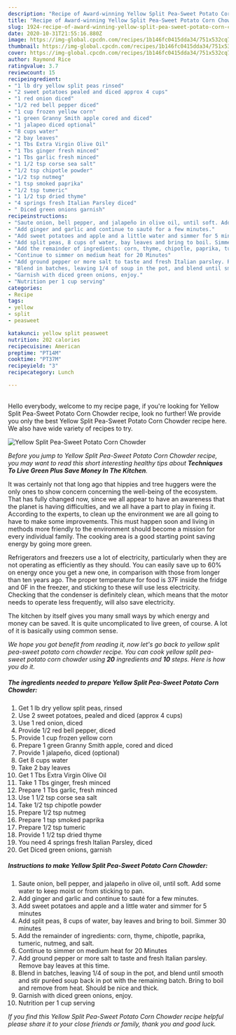 ```yaml
---
description: "Recipe of Award-winning Yellow Split Pea-Sweet Potato Corn Chowder"
title: "Recipe of Award-winning Yellow Split Pea-Sweet Potato Corn Chowder"
slug: 1924-recipe-of-award-winning-yellow-split-pea-sweet-potato-corn-chowder
date: 2020-10-31T21:55:16.880Z
image: https://img-global.cpcdn.com/recipes/1b146fc0415dda34/751x532cq70/yellow-split-pea-sweet-potato-corn-chowder-recipe-main-photo.jpg
thumbnail: https://img-global.cpcdn.com/recipes/1b146fc0415dda34/751x532cq70/yellow-split-pea-sweet-potato-corn-chowder-recipe-main-photo.jpg
cover: https://img-global.cpcdn.com/recipes/1b146fc0415dda34/751x532cq70/yellow-split-pea-sweet-potato-corn-chowder-recipe-main-photo.jpg
author: Raymond Rice
ratingvalue: 3.7
reviewcount: 15
recipeingredient:
- "1 lb dry yellow split peas rinsed"
- "2 sweet potatoes pealed and diced approx 4 cups"
- "1 red onion diced"
- "1/2 red bell pepper diced"
- "1 cup frozen yellow corn"
- "1 green Granny Smith apple cored and diced"
- "1 jalapeo diced optional"
- "8 cups water"
- "2 bay leaves"
- "1 Tbs Extra Virgin Olive Oil"
- "1 Tbs ginger fresh minced"
- "1 Tbs garlic fresh minced"
- "1 1/2 tsp corse sea salt"
- "1/2 tsp chipotle powder"
- "1/2 tsp nutmeg"
- "1 tsp smoked paprika"
- "1/2 tsp tumeric"
- "1 1/2 tsp dried thyme"
- "4 springs fresh Italian Parsley diced"
- " Diced green onions garnish"
recipeinstructions:
- "Saute onion, bell pepper, and jalapeño in olive oil, until soft. Add some water to keep moist or from sticking to pan."
- "Add ginger and garlic and continue to sauté for a few minutes."
- "Add sweet potatoes and apple and a little water and simmer for 5 minutes"
- "Add split peas, 8 cups of water, bay leaves and bring to boil. Simmer 30 minutes"
- "Add the remainder of ingredients: corn, thyme, chipotle, paprika, tumeric, nutmeg, and salt."
- "Continue to simmer on medium heat for 20 Minutes"
- "Add ground pepper or more salt to taste and fresh Italian parsley. Remove bay leaves at this time."
- "Blend in batches, leaving 1/4 of soup in the pot, and blend until smooth and stir puréed soup back in pot with the remaining batch. Bring to boil and remove from heat. Should be nice and thick."
- "Garnish with diced green onions, enjoy."
- "Nutrition per 1 cup serving"
categories:
- Recipe
tags:
- yellow
- split
- peasweet

katakunci: yellow split peasweet 
nutrition: 202 calories
recipecuisine: American
preptime: "PT14M"
cooktime: "PT37M"
recipeyield: "3"
recipecategory: Lunch

---
```

<br>
Hello everybody, welcome to my recipe page, if you're looking for Yellow Split Pea-Sweet Potato Corn Chowder recipe, look no further! We provide you only the best Yellow Split Pea-Sweet Potato Corn Chowder recipe here. We also have wide variety of recipes to try.
<br>


![Yellow Split Pea-Sweet Potato Corn Chowder](https://img-global.cpcdn.com/recipes/1b146fc0415dda34/751x532cq70/yellow-split-pea-sweet-potato-corn-chowder-recipe-main-photo.jpg)

<i>Before you jump to Yellow Split Pea-Sweet Potato Corn Chowder recipe, you may want to read this short interesting healthy tips about 
<strong>Techniques To Live Green Plus Save Money In The Kitchen</strong>.</i>
</br>

It was certainly not that long ago that hippies and tree huggers were the only ones to show concern concerning the well-being of the ecosystem. That has fully changed now, since we all appear to have an awareness that the planet is having difficulties, and we all have a part to play in fixing it. According to the experts, to clean up the environment we are all going to have to make some improvements. This must happen soon and living in methods more friendly to the environment should become a mission for every individual family. The cooking area is a good starting point saving energy by going more green.

Refrigerators and freezers use a lot of electricity, particularly when they are not operating as efficiently as they should. You can easily save up to 60% on energy once you get a new one, in comparison with those from longer than ten years ago. The proper temperature for food is 37F inside the fridge and 0F in the freezer, and sticking to these will use less electricity. Checking that the condenser is definitely clean, which means that the motor needs to operate less frequently, will also save electricity.

The kitchen by itself gives you many small ways by which energy and money can be saved. It is quite uncomplicated to live green, of course. A lot of it is basically using common sense.


<i>We hope you got benefit from reading it, now let's go back to yellow split pea-sweet potato corn chowder recipe. You can cook yellow split pea-sweet potato corn chowder using <strong>20</strong> ingredients and <strong>10</strong> steps. Here is how you do it.
</i>

##### The ingredients needed to prepare Yellow Split Pea-Sweet Potato Corn Chowder:

1. Get 1 lb dry yellow split peas, rinsed
1. Use 2 sweet potatoes, pealed and diced (approx 4 cups)
1. Use 1 red onion, diced
1. Provide 1/2 red bell pepper, diced
1. Provide 1 cup frozen yellow corn
1. Prepare 1 green Granny Smith apple, cored and diced
1. Provide 1 jalapeño, diced (optional)
1. Get 8 cups water
1. Take 2 bay leaves
1. Get 1 Tbs Extra Virgin Olive Oil
1. Take 1 Tbs ginger, fresh minced
1. Prepare 1 Tbs garlic, fresh minced
1. Use 1 1/2 tsp corse sea salt
1. Take 1/2 tsp chipotle powder
1. Prepare 1/2 tsp nutmeg
1. Prepare 1 tsp smoked paprika
1. Prepare 1/2 tsp tumeric
1. Provide 1 1/2 tsp dried thyme
1. You need 4 springs fresh Italian Parsley, diced
1. Get  Diced green onions, garnish


##### Instructions to make Yellow Split Pea-Sweet Potato Corn Chowder:

1. Saute onion, bell pepper, and jalapeño in olive oil, until soft. Add some water to keep moist or from sticking to pan.
1. Add ginger and garlic and continue to sauté for a few minutes.
1. Add sweet potatoes and apple and a little water and simmer for 5 minutes
1. Add split peas, 8 cups of water, bay leaves and bring to boil. Simmer 30 minutes
1. Add the remainder of ingredients: corn, thyme, chipotle, paprika, tumeric, nutmeg, and salt.
1. Continue to simmer on medium heat for 20 Minutes
1. Add ground pepper or more salt to taste and fresh Italian parsley. Remove bay leaves at this time.
1. Blend in batches, leaving 1/4 of soup in the pot, and blend until smooth and stir puréed soup back in pot with the remaining batch. Bring to boil and remove from heat. Should be nice and thick.
1. Garnish with diced green onions, enjoy.
1. Nutrition per 1 cup serving


<i>If you find this Yellow Split Pea-Sweet Potato Corn Chowder recipe helpful please share it to your close friends or family, thank you and good luck.</i>
